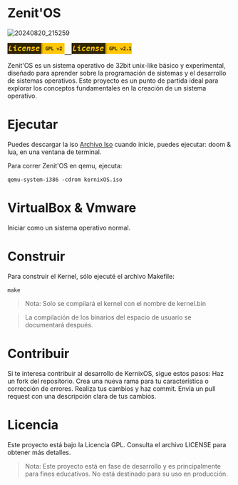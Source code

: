 # Zenit'OS
![20240820_215259](https://github.com/user-attachments/assets/6e745cfb-7acc-4d4c-9bae-7212377a80ca)

<a href="https://raw.githubusercontent.com/dabl03/ZenitOS/main/GPL-2.0%20license"><!--I'm using line breaks in comments to avoid Markdown interpretation.
  --><img src="https://raw.githubusercontent.com/dabl03/ZenitOS/main/logos/license-gpl%20v2.png" alt="License gpl v2 logo" height="25px"/><!--
--></a><!--
--><a href="https://raw.githubusercontent.com/dabl03/ZenitOS/main/LICENSE"><!--
  -->&nbsp;&nbsp;&nbsp;&nbsp;<img src="https://raw.githubusercontent.com/dabl03/ZenitOS/main/logos/license-gpl%20v2-1.png" alt="License gpl v2.1 logo" height="25px"/><!--
--></a>

Zenit'OS es un sistema operativo de 32bit unix-like básico y experimental, diseñado para aprender sobre la programación de sistemas y el desarrollo de sistemas operativos. Este proyecto es un punto de partida ideal para explorar los conceptos fundamentales en la creación de un sistema operativo.
# Ejecutar 
Puedes descargar la iso [Archivo Iso](https://github.com/CipherGo/KernixOS/releases/download/kernixOS/kernixOS.iso) cuando inicie, puedes ejecutar: doom & lua, en una ventana de terminal.

Para correr Zenit'OS en qemu, ejecuta:
```
qemu-system-i386 -cdrom kernixOS.iso
```
# VirtualBox & Vmware 
Iniciar como un sistema operativo normal.

# Construir 
Para construir el Kernel, sólo ejecuté el archivo Makefile:
```
make
```

> Nota: Solo se compilará el kernel con el nombre de kernel.bin

> La compilación de los binarios del espacio de usuario se documentará después.

# Contribuir
Si te interesa contribuir al desarrollo de KernixOS, sigue estos pasos: Haz un fork del repositorio. Crea una nueva rama para tu característica o corrección de errores. Realiza tus cambios y haz commit. Envía un pull request con una descripción clara de tus cambios. 
<!--Mejorar está sección agregando los requisitos-->
# Licencia 
Este proyecto está bajo la Licencia GPL. Consulta el archivo LICENSE para obtener más detalles.
> Nota: Este proyecto está en fase de desarrollo y es principalmente para fines educativos. No está destinado para su uso en producción.
